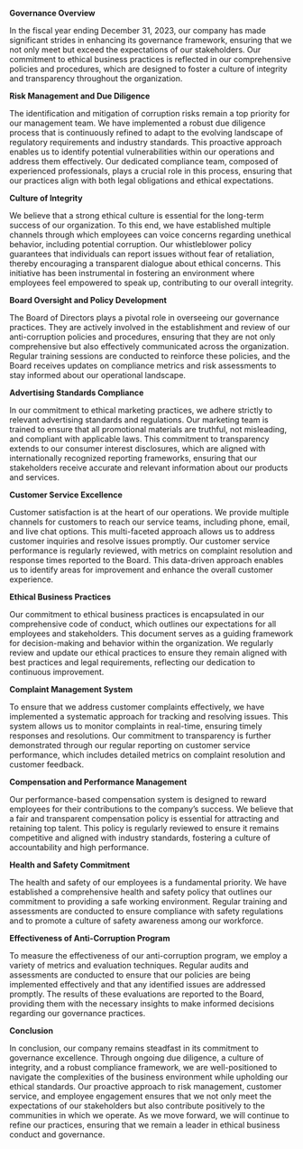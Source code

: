 **Governance Overview**

In the fiscal year ending December 31, 2023, our company has made significant strides in enhancing its governance framework, ensuring that we not only meet but exceed the expectations of our stakeholders. Our commitment to ethical business practices is reflected in our comprehensive policies and procedures, which are designed to foster a culture of integrity and transparency throughout the organization.

**Risk Management and Due Diligence**

The identification and mitigation of corruption risks remain a top priority for our management team. We have implemented a robust due diligence process that is continuously refined to adapt to the evolving landscape of regulatory requirements and industry standards. This proactive approach enables us to identify potential vulnerabilities within our operations and address them effectively. Our dedicated compliance team, composed of experienced professionals, plays a crucial role in this process, ensuring that our practices align with both legal obligations and ethical expectations.

**Culture of Integrity**

We believe that a strong ethical culture is essential for the long-term success of our organization. To this end, we have established multiple channels through which employees can voice concerns regarding unethical behavior, including potential corruption. Our whistleblower policy guarantees that individuals can report issues without fear of retaliation, thereby encouraging a transparent dialogue about ethical concerns. This initiative has been instrumental in fostering an environment where employees feel empowered to speak up, contributing to our overall integrity.

**Board Oversight and Policy Development**

The Board of Directors plays a pivotal role in overseeing our governance practices. They are actively involved in the establishment and review of our anti-corruption policies and procedures, ensuring that they are not only comprehensive but also effectively communicated across the organization. Regular training sessions are conducted to reinforce these policies, and the Board receives updates on compliance metrics and risk assessments to stay informed about our operational landscape.

**Advertising Standards Compliance**

In our commitment to ethical marketing practices, we adhere strictly to relevant advertising standards and regulations. Our marketing team is trained to ensure that all promotional materials are truthful, not misleading, and compliant with applicable laws. This commitment to transparency extends to our consumer interest disclosures, which are aligned with internationally recognized reporting frameworks, ensuring that our stakeholders receive accurate and relevant information about our products and services.

**Customer Service Excellence**

Customer satisfaction is at the heart of our operations. We provide multiple channels for customers to reach our service teams, including phone, email, and live chat options. This multi-faceted approach allows us to address customer inquiries and resolve issues promptly. Our customer service performance is regularly reviewed, with metrics on complaint resolution and response times reported to the Board. This data-driven approach enables us to identify areas for improvement and enhance the overall customer experience.

**Ethical Business Practices**

Our commitment to ethical business practices is encapsulated in our comprehensive code of conduct, which outlines our expectations for all employees and stakeholders. This document serves as a guiding framework for decision-making and behavior within the organization. We regularly review and update our ethical practices to ensure they remain aligned with best practices and legal requirements, reflecting our dedication to continuous improvement.

**Complaint Management System**

To ensure that we address customer complaints effectively, we have implemented a systematic approach for tracking and resolving issues. This system allows us to monitor complaints in real-time, ensuring timely responses and resolutions. Our commitment to transparency is further demonstrated through our regular reporting on customer service performance, which includes detailed metrics on complaint resolution and customer feedback.

**Compensation and Performance Management**

Our performance-based compensation system is designed to reward employees for their contributions to the company’s success. We believe that a fair and transparent compensation policy is essential for attracting and retaining top talent. This policy is regularly reviewed to ensure it remains competitive and aligned with industry standards, fostering a culture of accountability and high performance.

**Health and Safety Commitment**

The health and safety of our employees is a fundamental priority. We have established a comprehensive health and safety policy that outlines our commitment to providing a safe working environment. Regular training and assessments are conducted to ensure compliance with safety regulations and to promote a culture of safety awareness among our workforce.

**Effectiveness of Anti-Corruption Program**

To measure the effectiveness of our anti-corruption program, we employ a variety of metrics and evaluation techniques. Regular audits and assessments are conducted to ensure that our policies are being implemented effectively and that any identified issues are addressed promptly. The results of these evaluations are reported to the Board, providing them with the necessary insights to make informed decisions regarding our governance practices.

**Conclusion**

In conclusion, our company remains steadfast in its commitment to governance excellence. Through ongoing due diligence, a culture of integrity, and a robust compliance framework, we are well-positioned to navigate the complexities of the business environment while upholding our ethical standards. Our proactive approach to risk management, customer service, and employee engagement ensures that we not only meet the expectations of our stakeholders but also contribute positively to the communities in which we operate. As we move forward, we will continue to refine our practices, ensuring that we remain a leader in ethical business conduct and governance.
